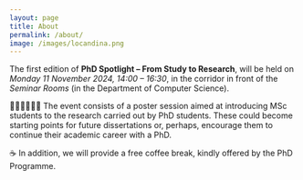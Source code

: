 ```yaml
---
layout: page
title: About
permalink: /about/
image: /images/locandina.png
---
```


The first edition of **PhD Spotlight – From Study to Research**, will be held on *Monday 11 November 2024, 14:00 – 16:30*, in the corridor in front of the *Seminar Rooms* (in the Department of Computer Science).

👨🏻‍💻👩🏼‍💻 The event consists of a poster session aimed at introducing MSc students to the research carried out by PhD students. 
These could become starting points for future dissertations or, perhaps, encourage them to continue their academic career with a PhD.

☕️ In addition, we will provide a free coffee break, kindly offered by the PhD Programme.
